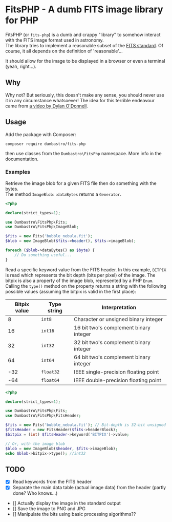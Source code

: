 # FitsPHP - A dumb FITS image library for PHP

FitsPHP (or `fits-php`) is a dumb and crappy "library" to somehow interact with the FITS image format used in astronomy.  
The library tries to implement a reasonable subset of the [FITS standard](https://fits.gsfc.nasa.gov/fits_standard.html). Of course, it all depends on the definition of 'reasonable'...

It should allow for the image to be displayed in a browser or even a terminal (yeah, right...).

## Why

Why not? But seriously, this doesn't make any sense, you should never use it in any circumstance whatsoever! The idea for this terrible endeavour came from [a video by Dylan O'Donnell](https://youtube.com).

## Usage

Add the package with Composer:

```
composer require dumbastro/fits-php
```

then use classes from the `Dumbastro\FitsPhp` namespace. More info in the documentation.

### Examples

Retrieve the image blob for a given FITS file then do something with the bytes.  
The method `ImageBlob::dataBytes` returns a `Generator`.

```php
<?php

declare(strict_types=1);

use Dumbastro\FitsPhp\Fits;
use Dumbastro\FitsPhp\ImageBlob;

$fits = new Fits('bubble_nebula.fit');
$blob = new ImageBlob($fits->header(), $fits->imageBlob);

foreach ($blob->dataBytes() as $byte) {
    // Do something useful...
}
```

Read a specific keyword value from the FITS header. In this example, `BITPIX` is read which represents the bit depth (bits per pixel) of the image. The bitpix is also a property of the image blob, represented by a PHP `Enum`. Calling the `type()` method on the property returns a string with the following possible values (assuming the bitpix is valid in the first place):

|Bitpix value|Type string|Interpretation|
-------------|-----------|--------------|
|    8      | `int8`  |Character or unsigned binary integer|
|   16      | `int16` |16 bit two's complement binary integer|
|   32      | `int32` |32 bit two's complement binary integer|
|   64      | `int64` |64 bit two's complement binary integer|
|   -32     |`float32`|IEEE single-precision floating point|
|   -64     |`float64`|IEEE double-precision floating point|

```php
<?php

declare(strict_types=1);

use Dumbastro\FitsPhp\Fits;
use Dumbastro\FitsPhp\FitsHeader;

$fits = new Fits('bubble_nebula.fit'); // Bit-depth is 32-bit unsigned (for example)
$fitsHeader = new FitsHeader($fits->headerBlock);
$bitpix = (int) $fitsHeader->keyword('BITPIX')->value;

// Or, with the image blob
$blob = new ImageBlob($header, $fits->imageBlob);
echo $blob->bitpix->type(); //int32

```

## TODO

- [x] Read keywords from the FITS header
- [x] Separate the main data table (actual image data) from the header (partly done? Who knows...)
- []  Actually display the image in the standard output
- []  Save the image to PNG and JPG
- []  Manipulate the bits using basic processing algorithms??
